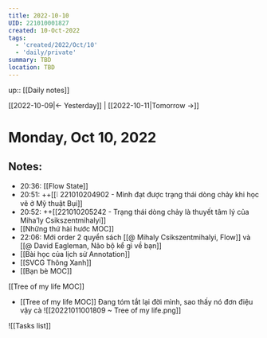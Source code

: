 ```yaml
---
title: 2022-10-10
UID: 221010001827
created: 10-Oct-2022
tags:
  - 'created/2022/Oct/10'
  - 'daily/private'
summary: TBD
location: TBD
---
```

up:: [[Daily notes]]

[[2022-10-09|<- Yesterday]] | [[2022-10-11|Tomorrow ->]]
# Monday, Oct 10, 2022

## Notes:

- 20:36: [[Flow State]]
- 20:51: ++[[❕ 221010204902 - Mình đạt được trạng thái dòng chảy khi học vẽ ở Mỹ thuật Bụi]]
- 20:52: ++[[221010205242 - Trạng thái dòng chảy là thuyết tâm lý của Miha’ly Csikszentmihalyi]]
- [[Những thứ hài hước MOC]]
- 22:06: Mới order 2 quyển sách [[@ Mihaly Csikszentmihalyi, Flow]] và [[@ David Eagleman, Não bộ kể gì về bạn]]
- [[Bài học của lịch sử Annotation]]
- [[SVCG Thông Xanh]]
- [[Bạn bè MOC]]

[[Tree of my life MOC]]

- [[Tree of my life MOC]] Đang tóm tắt lại đời mình, sao thấy nó đơn điệu vậy cà
![[20221011001809 ~ Tree of my life.png]]

![[Tasks list]]